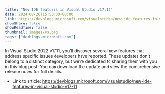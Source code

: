 ```yaml
---
title: "New IDE features in Visual Studio v17.11"
date: 2024-08-26T15:53:30+00:00
link: https://devblogs.microsoft.com/visualstudio/new-ide-features-in-visual-studio-v17-11
showShare: false
showReadTime: false
thumbnail: images/vs.png
tags: ["devblogs.microsoft.com"]
---
```

In Visual Studio 2022 v17.11, you’ll discover several new features that address specific issues developers have reported. These updates don’t belong to a distinct category, but we’re dedicated to sharing them with you in this blog post. You can download the update and view the comprehensive release notes for full details.

- Link to article: https://devblogs.microsoft.com/visualstudio/new-ide-features-in-visual-studio-v17-11